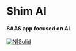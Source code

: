 # Shim AI

#### SAAS app focused on AI

[![N|Solid](https://www.brianshimkus.com/_next/image?url=%2Fimages%2Fshim-ai.jpg&w=828&q=75)](https://github.com/brianshimkus/Shim-AI)
